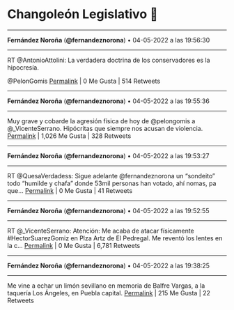 # Changoleón Legislativo 🙈
*****
**Fernández Noroña** (**@fernandeznorona**) • 04-05-2022 a las 19:56:30
*****
RT @AntonioAttolini: La verdadera doctrina de los conservadores es la hipocresía. 


@PelonGomis
[Permalink](https://twitter.com/fernandeznorona/status/1522062657494212608) | 0 Me Gusta | 514 Retweets
*****
**Fernández Noroña** (**@fernandeznorona**) • 04-05-2022 a las 19:55:36
*****
Muy grave y cobarde la agresión física de hoy de @pelongomis a @_VicenteSerrano. Hipócritas que siempre nos acusan de violencia.
[Permalink](https://twitter.com/fernandeznorona/status/1522062430821486593) | 1,026 Me Gusta | 328 Retweets
*****
**Fernández Noroña** (**@fernandeznorona**) • 04-05-2022 a las 19:53:27
*****
RT @QuesaVerdadess: Sigue adelante @fernandeznorona un “sondeito” todo “humilde y chafa” donde 53mil personas han votado, ahí nomas, pa que…
[Permalink](https://twitter.com/fernandeznorona/status/1522061886866411520) | 0 Me Gusta | 41 Retweets
*****
**Fernández Noroña** (**@fernandeznorona**) • 04-05-2022 a las 19:52:55
*****
RT @_VicenteSerrano: Atención: Me acaba de atacar físicamente #HectorSuarezGomiz en Plza Artz de El Pedregal. Me reventó los lentes en la c…
[Permalink](https://twitter.com/fernandeznorona/status/1522061756637478912) | 0 Me Gusta | 6,781 Retweets
*****
**Fernández Noroña** (**@fernandeznorona**) • 04-05-2022 a las 19:38:25
*****
Me vine a echar un limón sevillano en memoria de Balfre Vargas, a la taquería Los Ángeles, en Puebla capital.
[Permalink](https://twitter.com/fernandeznorona/status/1522058107119038465) | 215 Me Gusta | 22 Retweets